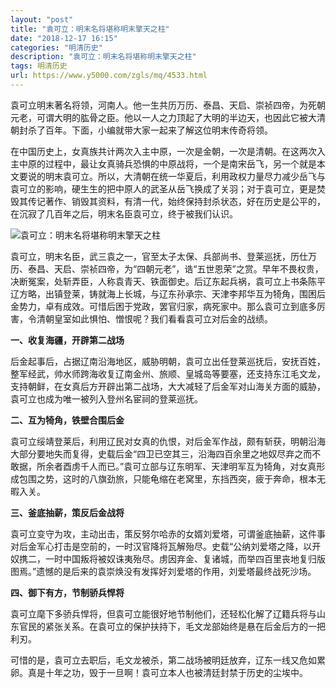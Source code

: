 ```yaml
---
layout: "post"
title: "袁可立：明末名将堪称明末擎天之柱"
date: "2018-12-17 16:15"
categories: "明清历史"
description: "袁可立：明末名将堪称明末擎天之柱"
tags: 明清历史
url: https://www.y5000.com/zgls/mq/4533.html
---
```






袁可立明末著名将领，河南人。他一生共历万历、泰昌、天启、崇祯四帝，为死朝元老，可谓大明的肱骨之臣。他以一人之力顶起了大明的半边天，也因此它被大清朝封杀了百年。下面，小编就带大家一起来了解这位明末传奇将领。

在中国历史上，女真族共计两次入主中原，一次是金朝，一次是清朝。在这两次入主中原的过程中，最让女真骑兵恐惧的中原战将，一个是南宋岳飞，另一个就是本文要说的明末袁可立。所以，大清朝在统一华夏后，利用政权力量尽力减少岳飞与袁可立的影响，硬生生的把中原人的武圣从岳飞换成了关羽；对于袁可立，更是焚毁其传记著作、销毁其资料，有清一代，始终保持封杀状态，好在历史是公平的，在沉寂了几百年之后，明末名臣袁可立，终于被我们认识。

![袁可立：明末名将堪称明末擎天之柱](/uploads/allimg/161103/6-161103113516251.JPG)

袁可立，明末名臣，武三袁之一，官至太子太保、兵部尚书、登莱巡抚，历仕万历、泰昌、天启、崇祯四帝，为“四朝元老”，诰“五世恩荣”之赏。早年不畏权贵，决断冤案，处斩弄臣，人称袁青天、铁面御史。后辽东起兵祸，袁可立上书条陈平辽方略，出镇登莱，铸就海上长城，与辽东孙承宗、天津李邦华互为犄角，围困后金势力，卓有成效。可惜后困于党政，罢官归家，病死家中。那么袁可立到底多厉害，令清朝皇室如此惧怕、憎恨呢？我们看看袁可立对后金的战绩。

**一、收复海疆，开辟第二战场**

后金起事后，占据辽南沿海地区，威胁明朝，袁可立出任登莱巡抚后，安抚百姓，整军经武，帅水师跨海收复辽南金州、旅顺、皇城岛等要塞，还支持东江毛文龙，支持朝鲜，在女真后方开辟出第二战场，大大减轻了后金军对山海关方面的威胁，袁可立也成为唯一被列入登州名宦祠的登莱巡抚。

**二、互为犄角，铁壁合围后金**

袁可立绥靖登莱后，利用辽民对女真的仇恨，对后金军作战，颇有斩获，明朝沿海大部分要地失而复得，史载后金“四卫已空其三，沿海四百余里之地奴尽弃之而不敢据，所余者酉虏千人而已。”袁可立部与辽东明军、天津明军互为犄角，对女真形成包围之势，这时的八旗劲旅，只能龟缩在老窝里，东挡西突，疲于奔命，根本无暇入关。

**三、釜底抽薪，策反后金战将**

袁可立变守为攻，主动出击，策反努尔哈赤的女婿刘爱塔，可谓釜底抽薪，这件事对后金军心打击是空前的，一时汉官降将瓦解殆尽。史载“公纳刘爱塔之降，以开奴携二，一时中国叛将被奴诛夷殆尽。虏因弃金、复诸城，而举四百里丧地复归版图焉。”遗憾的是后来的袁崇焕没有发挥好刘爱塔的作用，刘爱塔最终战死沙场。

**四、御下有方，节制骄兵悍将**

袁可立麾下多骄兵悍将，但袁可立能很好地节制他们，还轻松化解了辽籍兵将与山东官民的紧张关系。在袁可立的保护扶持下，毛文龙部始终是悬在后金后方的一把利刃。

可惜的是，袁可立去职后，毛文龙被杀，第二战场被明廷放弃，辽东一线又危如累卵。真是十年之功，毁于一旦啊！袁可立本人也被清廷封禁于历史的尘埃中。
